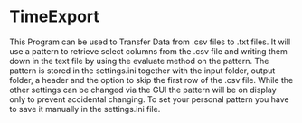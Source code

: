 # TimeExport
This Program can be used to Transfer Data from .csv files to .txt files. It will use a pattern to retrieve select columns from the .csv file and writing them down in the text file by using the evaluate method on the pattern. 
The pattern is stored in the settings.ini together with the input folder, output folder, a header and the option to skip the first row of the .csv file.
While the other settings can be changed via the GUI the pattern will be on display only to prevent accidental changing. To set your personal pattern you have to save it manually in the settings.ini file.
